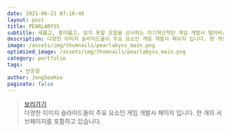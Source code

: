 ```yaml
---
date: 2021-06-21 07:18:48
layout: post
title: PEARLABYSS
subtitle: 새롭고, 흥미롭고, 잊지 못할 모험을 선사하는 자기혁신적인 게임 개발사 펄어비스입니다. <sup><a href="https://www.pearlabyss.com/ko-KR">#</a></sup>
description: 다양한 이미지 슬라이드들이 주요 요소인 게임 개발사 페이지 입니다. 한 개의 서브페이지를 포함하고 있습니다.
image: /assets/img/thumnails/pearlabyss_main.png
optimized_image: /assets/img/thumnails/pearlabyss_main.png
category: portfolio
tags:
    - 반응형
author: JongSeoKoo
paginate: false
---
```


> <a href="/assets/portfolio/portfolio_Pearlabyss/index.html" target="_blank">보러가기</a>  
> 다양한 이미지 슬라이드들이 주요 요소인 게임 개발사 페이지 입니다. 한 개의 서브페이지를 포함하고 있습니다.
